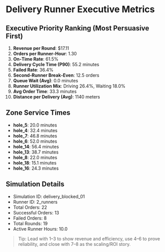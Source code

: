 # Delivery Runner Executive Metrics

## Executive Priority Ranking (Most Persuasive First)
1. **Revenue per Round**: $17.11
2. **Orders per Runner‑Hour**: 1.30
3. **On‑Time Rate**: 61.5%
4. **Delivery Cycle Time (P90)**: 55.2 minutes
5. **Failed Rate**: 36.4%
6. **Second‑Runner Break‑Even**: 12.5 orders
7. **Queue Wait (Avg)**: 0.0 minutes
8. **Runner Utilization Mix**: Driving 26.4%, Waiting 18.0%
9. **Avg Order Time**: 33.3 minutes
10. **Distance per Delivery (Avg)**: 1140 meters

## Zone Service Times
- **hole_5**: 20.0 minutes
- **hole_4**: 32.4 minutes
- **hole_7**: 46.8 minutes
- **hole_6**: 52.0 minutes
- **hole_14**: 56.4 minutes
- **hole_13**: 38.7 minutes
- **hole_8**: 22.0 minutes
- **hole_18**: 15.1 minutes
- **hole_16**: 24.3 minutes


## Simulation Details
- Simulation ID: delivery_blocked_01
- Runner ID: 2_runners
- Total Orders: 22
- Successful Orders: 13
- Failed Orders: 8
- Total Rounds: 19
- Active Runner Hours: 10.0

> Tip: Lead with 1–3 to show revenue and efficiency, use 4–6 to prove reliability, and close with 7–8 as the scaling/ROI story.

